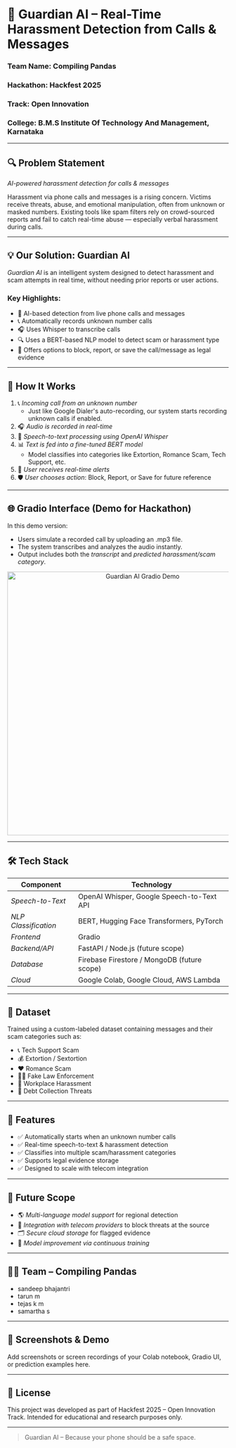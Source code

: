 # 🚨 Guardian AI – Real-Time Harassment Detection from Calls & Messages  
### Team Name: Compiling Pandas  
### Hackathon: Hackfest 2025  
### Track: Open Innovation  
### College: B.M.S Institute Of Technology And Management, Karnataka  

---

## 🔍 Problem Statement  
*AI-powered harassment detection for calls & messages*

Harassment via phone calls and messages is a rising concern. Victims receive threats, abuse, and emotional manipulation, often from unknown or masked numbers. Existing tools like spam filters rely on crowd-sourced reports and fail to catch real-time abuse — especially verbal harassment during calls.

---

## 💡 Our Solution: Guardian AI  

*Guardian AI* is an intelligent system designed to detect harassment and scam attempts in real time, without needing prior reports or user actions.

### Key Highlights:
- 🧠 AI-based detection from live phone calls and messages  
- 📞 Automatically records unknown number calls  
- 🎧 Uses Whisper to transcribe calls  
- 🔍 Uses a BERT-based NLP model to detect scam or harassment type  
- 🔐 Offers options to block, report, or save the call/message as legal evidence  

---

## 🧠 How It Works  

1. 📞 *Incoming call from an unknown number*  
   - Just like Google Dialer's auto-recording, our system starts recording unknown calls if enabled.
2. 🎧 *Audio is recorded in real-time*
3. 🧾 *Speech-to-text processing using OpenAI Whisper*
4. 📊 *Text is fed into a fine-tuned BERT model*  
   - Model classifies into categories like Extortion, Romance Scam, Tech Support, etc.
5. 🔔 *User receives real-time alerts*  
6. 🛡 *User chooses action*: Block, Report, or Save for future reference  

---

## 🌐 Gradio Interface (Demo for Hackathon)

In this demo version:
- Users simulate a recorded call by uploading an .mp3 file.
- The system transcribes and analyzes the audio instantly.
- Output includes both the *transcript* and *predicted harassment/scam category*.

<p align="center">
  <img src="https://i.imgur.com/your_demo_screenshot.png" alt="Guardian AI Gradio Demo" width="600"/>
</p>

---

## 🛠 Tech Stack  

| Component | Technology |
|----------|------------|
| *Speech-to-Text* | OpenAI Whisper, Google Speech-to-Text API |
| *NLP Classification* | BERT, Hugging Face Transformers, PyTorch |
| *Frontend* | Gradio |
| *Backend/API* | FastAPI / Node.js (future scope) |
| *Database* | Firebase Firestore / MongoDB (future scope) |
| *Cloud* | Google Colab, Google Cloud, AWS Lambda |

---

## 📂 Dataset  

Trained using a custom-labeled dataset containing messages and their scam categories such as:
- 📞 Tech Support Scam  
- 💰 Extortion / Sextortion  
- ❤ Romance Scam  
- 👮‍♂ Fake Law Enforcement  
- 💼 Workplace Harassment  
- 📩 Debt Collection Threats  

---

## 🔐 Features  

- ✅ Automatically starts when an unknown number calls  
- ✅ Real-time speech-to-text & harassment detection  
- ✅ Classifies into multiple scam/harassment categories  
- ✅ Supports legal evidence storage  
- ✅ Designed to scale with telecom integration  

---

## 🚀 Future Scope  

- 🌎 *Multi-language model support* for regional detection  
- 📶 *Integration with telecom providers* to block threats at the source  
- 🗂 *Secure cloud storage* for flagged evidence  
- 🔁 *Model improvement via continuous training*

---

## 🧑‍💻 Team – Compiling Pandas  
- sandeep bhajantri 
- tarun m 
- tejas k m 
- samartha s 

---

## 📸 Screenshots & Demo  

Add screenshots or screen recordings of your Colab notebook, Gradio UI, or prediction examples here.  

---

## 📜 License  
This project was developed as part of Hackfest 2025 – Open Innovation Track. Intended for educational and research purposes only.

---

> Guardian AI – Because your phone should be a safe space.
